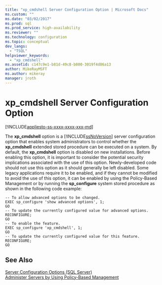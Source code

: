```yaml
---
title: "xp_cmdshell Server Configuration Option | Microsoft Docs"
ms.custom: ""
ms.date: "03/02/2017"
ms.prod: sql
ms.prod_service: high-availability
ms.reviewer: ""
ms.technology: configuration
ms.topic: conceptual
dev_langs: 
  - "TSQL"
helpviewer_keywords: 
  - "xp_cmdshell"
ms.assetid: c147c9e1-b81d-49c8-b800-3019f4d86a13
author: MikeRayMSFT
ms.author: mikeray
manager: jroth
---
```

# xp_cmdshell Server Configuration Option
[!INCLUDE[appliesto-ss-xxxx-xxxx-xxx-md](../../includes/appliesto-ss-xxxx-xxxx-xxx-md.md)]

  The **xp_cmdshell** option is a [!INCLUDE[ssNoVersion](../../includes/ssnoversion-md.md)] server configuration option that enables system administrators to control whether the **xp_cmdshell** extended stored procedure can be executed on a system. By default, the **xp_cmdshell** option is disabled on new installations. Before enabling this option, it is important to consider the potential security implications associated with the use of this option. Newly-developed code should not use this option as it should generally be left disabled. Some legacy applications require it to be enabled, and if they cannot be modified to avoid the use of this option, it can be enabled by using the Policy-Based Management or by running the **sp_configure** system stored procedure as shown in the following code example:  
  
```  
-- To allow advanced options to be changed.  
EXEC sp_configure 'show advanced options', 1;  
GO  
-- To update the currently configured value for advanced options.  
RECONFIGURE;  
GO  
-- To enable the feature.  
EXEC sp_configure 'xp_cmdshell', 1;  
GO  
-- To update the currently configured value for this feature.  
RECONFIGURE;  
GO  
```  
  
## See Also  
 [Server Configuration Options &#40;SQL Server&#41;](../../database-engine/configure-windows/server-configuration-options-sql-server.md)   
 [Administer Servers by Using Policy-Based Management](../../relational-databases/policy-based-management/administer-servers-by-using-policy-based-management.md)  
  
  
